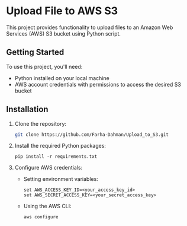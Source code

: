 # Upload File to AWS S3

This project provides functionality to upload files to an Amazon Web Services (AWS) S3 bucket using Python script.

## Getting Started

To use this project, you'll need:

- Python installed on your local machine
- AWS account credentials with permissions to access the desired S3 bucket

## Installation

1. Clone the repository:

   ```sh
   git clone https://github.com/Farha-Dahman/Upload_to_S3.git
   ```
2. Install the required Python packages:
   ```
   pip install -r requirements.txt
   ```
3. Configure AWS credentials:
   - Setting environment variables:
     ```
     set AWS_ACCESS_KEY_ID=<your_access_key_id>
     set AWS_SECRET_ACCESS_KEY=<your_secret_access_key>
     ```
   - Using the AWS CLI:
     ```
     aws configure
     ```
